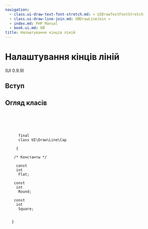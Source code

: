 ```yaml
---
navigation:
  - class.ui-draw-text-font-stretch.md: « UIDrawTextFontStretch
  - class.ui-draw-line-join.md: ОЙDrawLineJoin »
  - index.md: PHP Manual
  - book.ui.md: ОЙ
title: Налаштування кінців ліній
---
```

# Налаштування кінців ліній

(UI 0.9.9)

## Вступ

## Огляд класів

```synopsis



    
     
      final
      class UI\Draw\Line\Cap
     
     {

    /* Константы */
    
     const
     int
      Flat;

    const
     int
      Round;

    const
     int
      Square;


   }
```
